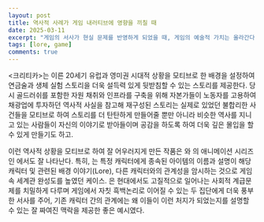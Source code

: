 ```yaml
---
layout: post
title: 역사적 사례가 게임 내러티브에 영향을 끼칠 때
date: 2025-03-11
excerpt: "게임의 서사가 현실 문제를 반영하게 되었을 때, 게임의 예술적 가치는 올라간다 "
tags: [lore, game]
comments: true
---
```


<크리티카>는 이른 20세기 유럽과 영미권 시대적 상황을 모티브로 한 배경을 설정하여 
연금술과 생체 실험 스토리을 더욱 설득력 있게 뒷받침할 수 있는 스토리를 제공한다.
당시 골드러쉬를 포함한 자원 채취와 인프라를 구축을 위해 자본가들이 노동자를 고용하여 
채광업에 투자하던 역사적 사실을 참고해 재구성된 스토리는 실제로 있었던 
불합리한 사건들을 모티브로 하여 스토리를 더 탄탄하게 만들어줄 뿐만 아니라 
비슷한 역사를 지니고 있는 사람들이 자신의 이야기로 받아들이며 공감을 하도록 하여 
더욱 깊은 몰입을 할 수 있게 만들기도 하고.

이런 역사적 상황을 모티브로 하여 잘 어우러지게 만든 작품은 
<Cyphers>와 <League of Legends>의 애니메이션 시리즈인 <Arcane>에서도 잘 나타난다. 
특히, <Cyphers>는 특정 캐릭터에게 종속된 아이템의 이름과 설명이 해당 캐릭터 및 관련된 
배경 이야기(Lore), 다른 캐릭터와의 관계성을 암시하는 것으로 게임 속 세계관 완성도를 높였던 케이스.
<Arcane>은 현대에서도 고질적으로 일어나는 사회적 계급문제를 치밀하게 다루며 
<League of Legends>게임에서 자칫 흑백논리로 이어질 수 있는 두 집단에게 더욱 풍부한 서사를 주어, 
기존 캐릭터 간의 관계에는 왜 이들이 이런 처지가 되었는지를 설명할 수 있는 잘 짜여진 맥락을 제공한 좋은 예시였다.








